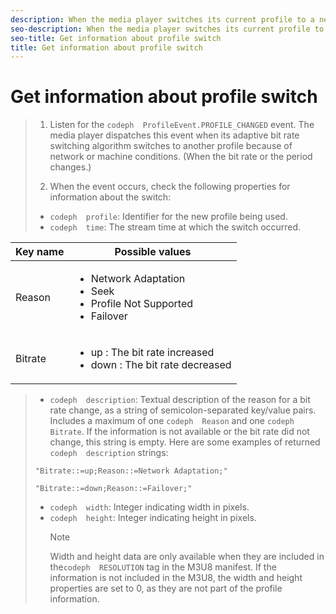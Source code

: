 ```yaml
---
description: When the media player switches its current profile to a new profile, you can retrieve information about the switch, including when it switched, width and height information, or why a different bit rate was used.
seo-description: When the media player switches its current profile to a new profile, you can retrieve information about the switch, including when it switched, width and height information, or why a different bit rate was used.
seo-title: Get information about profile switch
title: Get information about profile switch
---
```


# Get information about profile switch

>1. Listen for the `codeph  ProfileEvent.PROFILE_CHANGED` event.
>   The media player dispatches this event when its adaptive bit rate switching algorithm switches to another profile because of network or machine conditions. (When the bit rate or the period changes.)
>   
>1. When the event occurs, check the following properties for information about the switch:
>* `codeph  profile`: Identifier for the new profile being used.
>* `codeph  time`: The stream time at which the switch occurred.
<table id="table_E400FD9C57FF40CBAC14AF6847CD8301"> 
 <tgroup cols="2"> 
  <colspec colnum="1" colname="col1" colwidth="1.00*" /> 
  <colspec colnum="2" colname="col2" colwidth="3.98*" /> 
  <thead> 
   <tr> 
    <th colname="col1" class="entry"> Key name </th> 
    <th colname="col2" class="entry"> Possible values </th> 
   </tr> 
  </thead> 
  <tbody> 
   <tr> 
    <td colname="col1"> <span class="codeph"> Reason </span> </td> 
    <td colname="col2"> 
     <ul id="ul_37DDE3F297634ED6B47DF5D73F969369"> 
      <li id="li_E374B029E1AF40689D70A9D30E057C5B">Network Adaptation </li> 
      <li id="li_753862EEF1C9474EA8E20C89F5EF5D8D">Seek </li> 
      <li id="li_EC14923F92CF4D11A47928A8D2DE6D8B">Profile Not Supported </li> 
      <li id="li_695AB4A89C9D4833AF6D8B6424FC912B">Failover </li> 
     </ul> </td> 
   </tr> 
   <tr> 
    <td colname="col1"> <span class="codeph"> Bitrate </span> </td> 
    <td colname="col2"> 
     <ul id="ul_1B49BD90A91147359712E1AFD8877E23"> 
      <li id="li_1C8E593C65D34742B14A8D0EAD43E0A9"> <span class="codeph"> up </span>: The bit rate increased </li> 
      <li id="li_B1A00E3985A849B6855E15CF70D79BB8"> <span class="codeph"> down </span>: The bit rate decreased </li> 
     </ul> </td> 
   </tr> 
  </tbody> 
 </tgroup> 
</table>

>* `codeph  description`: Textual description of the reason for a bit rate change, as a string of semicolon-separated key/value pairs. Includes a maximum of one `codeph  Reason` and one `codeph  Bitrate`. If the information is not available or the bit rate did not change, this string is empty.  Here are some examples of returned `codeph  description` strings:
>  ```
>  "Bitrate::=up;Reason::=Network Adaptation;" 
>   
>  "Bitrate::=down;Reason::=Failover;"
>  ```
>  
>* `codeph  width`: Integer indicating width in pixels.
>* `codeph  height`: Integer indicating height in pixels.
>   >[!NOTE]
>   >
>   >Width and height data are only available when they are included in the`codeph  RESOLUTION` tag in the M3U8 manifest. If the information is not included in the M3U8, the width and height properties are set to 0, as they are not part of the profile information.
>   
>   
>   
